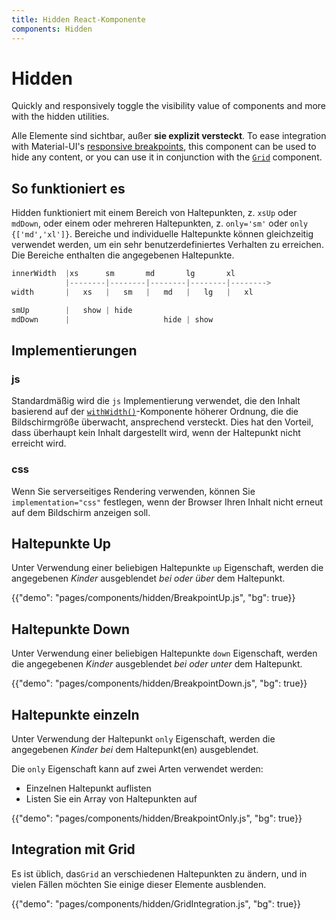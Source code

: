 ```yaml
---
title: Hidden React-Komponente
components: Hidden
---
```


# Hidden

<p class="description">Quickly and responsively toggle the visibility value of components and more with the hidden utilities.</p>

Alle Elemente sind sichtbar, außer **sie explizit versteckt**. To ease integration with Material-UI's [responsive breakpoints](/customization/breakpoints/), this component can be used to hide any content, or you can use it in conjunction with the [`Grid`](/components/grid/) component.

## So funktioniert es

Hidden funktioniert mit einem Bereich von Haltepunkten, z. `xsUp` oder `mdDown`, oder einem oder mehreren Haltepunkten, z. `only='sm'` oder `only {['md','xl']}`. Bereiche und individuelle Haltepunkte können gleichzeitig verwendet werden, um ein sehr benutzerdefiniertes Verhalten zu erreichen. Die Bereiche enthalten die angegebenen Haltepunkte.

```js
innerWidth  |xs      sm       md       lg       xl
            |--------|--------|--------|--------|-------->
width       |   xs   |   sm   |   md   |   lg   |   xl

smUp        |   show | hide
mdDown      |                     hide | show

```

## Implementierungen

### js

Standardmäßig wird die `js` Implementierung verwendet, die den Inhalt basierend auf der [`withWidth()`](/customization/breakpoints/#withwidth)-Komponente höherer Ordnung, die die Bildschirmgröße überwacht, ansprechend versteckt. Dies hat den Vorteil, dass überhaupt kein Inhalt dargestellt wird, wenn der Haltepunkt nicht erreicht wird.

### css

Wenn Sie serverseitiges Rendering verwenden, können Sie `implementation="css"` festlegen, wenn der Browser Ihren Inhalt nicht erneut auf dem Bildschirm anzeigen soll.

## Haltepunkte Up

Unter Verwendung einer beliebigen Haltepunkte `up` Eigenschaft, werden die angegebenen *Kinder* ausgeblendet *bei oder über* dem Haltepunkt.

{{"demo": "pages/components/hidden/BreakpointUp.js", "bg": true}}

## Haltepunkte Down

Unter Verwendung einer beliebigen Haltepunkte `down` Eigenschaft, werden die angegebenen *Kinder* ausgeblendet *bei oder unter* dem Haltepunkt.

{{"demo": "pages/components/hidden/BreakpointDown.js", "bg": true}}

## Haltepunkte einzeln

Unter Verwendung der Haltepunkt `only` Eigenschaft, werden die angegebenen *Kinder* *bei* dem Haltepunkt(en) ausgeblendet.

Die `only` Eigenschaft kann auf zwei Arten verwendet werden:

- Einzelnen Haltepunkt auflisten
- Listen Sie ein Array von Haltepunkten auf

{{"demo": "pages/components/hidden/BreakpointOnly.js", "bg": true}}

## Integration mit Grid

Es ist üblich, das`Grid` an verschiedenen Haltepunkten zu ändern, und in vielen Fällen möchten Sie einige dieser Elemente ausblenden.

{{"demo": "pages/components/hidden/GridIntegration.js", "bg": true}}